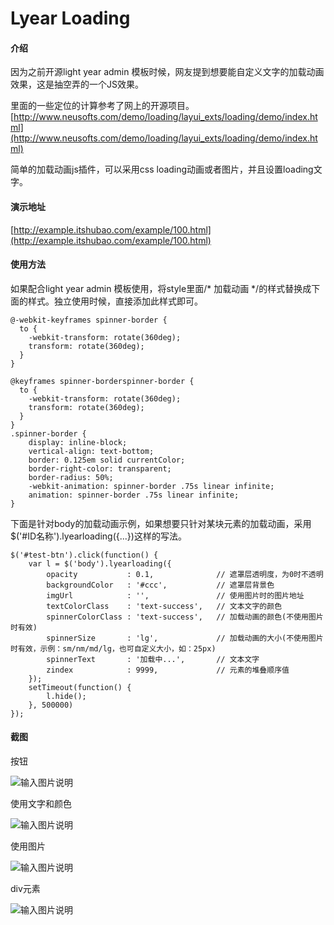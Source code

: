 # Lyear Loading

#### 介绍
因为之前开源light year admin 模板时候，网友提到想要能自定义文字的加载动画效果，这是抽空弄的一个JS效果。

里面的一些定位的计算参考了网上的开源项目。[http://www.neusofts.com/demo/loading/layui_exts/loading/demo/index.html](http://www.neusofts.com/demo/loading/layui_exts/loading/demo/index.html)

简单的加载动画js插件，可以采用css loading动画或者图片，并且设置loading文字。

#### 演示地址
[http://example.itshubao.com/example/100.html](http://example.itshubao.com/example/100.html)


#### 使用方法

如果配合light year admin 模板使用，将style里面/* 加载动画 */的样式替换成下面的样式。独立使用时候，直接添加此样式即可。
```
@-webkit-keyframes spinner-border {
  to {
    -webkit-transform: rotate(360deg);
    transform: rotate(360deg);
  }
}

@keyframes spinner-borderspinner-border {
  to {
    -webkit-transform: rotate(360deg);
    transform: rotate(360deg);
  }
}
.spinner-border {
    display: inline-block;
    vertical-align: text-bottom;
    border: 0.125em solid currentColor;
    border-right-color: transparent;
    border-radius: 50%;
    -webkit-animation: spinner-border .75s linear infinite;
    animation: spinner-border .75s linear infinite;
}
```

下面是针对body的加载动画示例，如果想要只针对某块元素的加载动画，采用$('#ID名称').lyearloading({...})这样的写法。


```
$('#test-btn').click(function() {
    var l = $('body').lyearloading({
        opacity           : 0.1,              // 遮罩层透明度，为0时不透明
        backgroundColor   : '#ccc',           // 遮罩层背景色
        imgUrl            : '',               // 使用图片时的图片地址
        textColorClass    : 'text-success',   // 文本文字的颜色
        spinnerColorClass : 'text-success',   // 加载动画的颜色(不使用图片时有效)
        spinnerSize       : 'lg',             // 加载动画的大小(不使用图片时有效，示例：sm/nm/md/lg，也可自定义大小，如：25px)
        spinnerText       : '加载中...',       // 文本文字    
        zindex            : 9999,             // 元素的堆叠顺序值
    });
    setTimeout(function() {
        l.hide();
    }, 500000)
});
```

#### 截图

按钮

![输入图片说明](https://images.gitee.com/uploads/images/2019/1216/112035_386fc880_82992.png "搜狗截图20191216111530.png")

使用文字和颜色

![输入图片说明](https://images.gitee.com/uploads/images/2019/1216/112045_5812d98d_82992.png "搜狗截图20191216111945.png")

使用图片

![输入图片说明](https://images.gitee.com/uploads/images/2019/1216/112053_f7719e23_82992.png "搜狗截图20191216112010.png")

div元素

![输入图片说明](https://images.gitee.com/uploads/images/2019/1216/112100_cb7a68cd_82992.png "搜狗截图20191216105313.png")